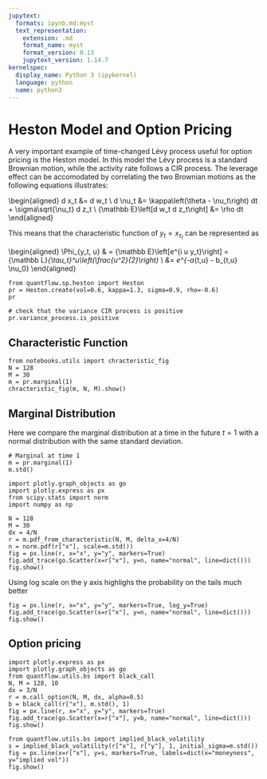 ```yaml
---
jupytext:
  formats: ipynb,md:myst
  text_representation:
    extension: .md
    format_name: myst
    format_version: 0.13
    jupytext_version: 1.14.7
kernelspec:
  display_name: Python 3 (ipykernel)
  language: python
  name: python3
---
```


# Heston Model and Option Pricing

A very important example of time-changed Lévy process useful for option pricing is the Heston model. In this model the Lévy process is a standard Brownian motion, while the activity rate follows a CIR process. The leverage effect can be accomodated by correlating the two Brownian motions as the following equations illustrates:

\begin{aligned}
    d x_t &= d w_t \\
    d \nu_t &= \kappa\left(\theta - \nu_t\right) dt + \sigma\sqrt{\nu_t} d z_t \\
    {\mathbb E}\left[d w_t d z_t\right] &= \rho dt
\end{aligned}

This means that the characteristic function of $y_t=x_{\tau_t}$ can be represented as

\begin{aligned}
    \Phi_{y_t, u} & = {\mathbb E}\left[e^{i u y_t}\right] = {\mathbb L}_{\tau_t}^u\left(\frac{u^2}{2}\right) \\
     &= e^{-a_{t,u} - b_{t,u} \nu_0}
\end{aligned}

```{code-cell} ipython3
from quantflow.sp.heston import Heston
pr = Heston.create(vol=0.6, kappa=1.3, sigma=0.9, rho=-0.6)
pr
```

```{code-cell} ipython3
# check that the variance CIR process is positive
pr.variance_process.is_positive
```

## Characteristic Function

```{code-cell} ipython3
from notebooks.utils import chracteristic_fig
N = 128
M = 30
m = pr.marginal(1)
chracteristic_fig(m, N, M).show()
```

## Marginal Distribution

Here we compare the marginal distribution at a time in the future $t=1$ with a normal distribution with the same standard deviation.

```{code-cell} ipython3
# Marginal at time 1
m = pr.marginal(1)
m.std()
```

```{code-cell} ipython3
import plotly.graph_objects as go
import plotly.express as px
from scipy.stats import norm
import numpy as np

N = 128
M = 30
dx = 4/N
r = m.pdf_from_characteristic(N, M, delta_x=4/N)
n = norm.pdf(r["x"], scale=m.std())
fig = px.line(r, x="x", y="y", markers=True)
fig.add_trace(go.Scatter(x=r["x"], y=n, name="normal", line=dict()))
fig.show()
```

Using log scale on the y axis highlighs the probability on the tails much better

```{code-cell} ipython3
fig = px.line(r, x="x", y="y", markers=True, log_y=True)
fig.add_trace(go.Scatter(x=r["x"], y=n, name="normal", line=dict()))
fig.show()
```

## Option pricing

```{code-cell} ipython3
import plotly.express as px
import plotly.graph_objects as go
from quantflow.utils.bs import black_call
N, M = 128, 10
dx = 3/N
r = m.call_option(N, M, dx, alpha=0.5)
b = black_call(r["x"], m.std(), 1)
fig = px.line(r, x="x", y="y", markers=True)
fig.add_trace(go.Scatter(x=r["x"], y=b, name="normal", line=dict()))
fig.show()
```

```{code-cell} ipython3
from quantflow.utils.bs import implied_black_volatility
s = implied_black_volatility(r["x"], r["y"], 1, initial_sigma=m.std())
fig = px.line(x=r["x"], y=s, markers=True, labels=dict(x="moneyness", y="implied vol"))
fig.show()
```

```{code-cell} ipython3

```
